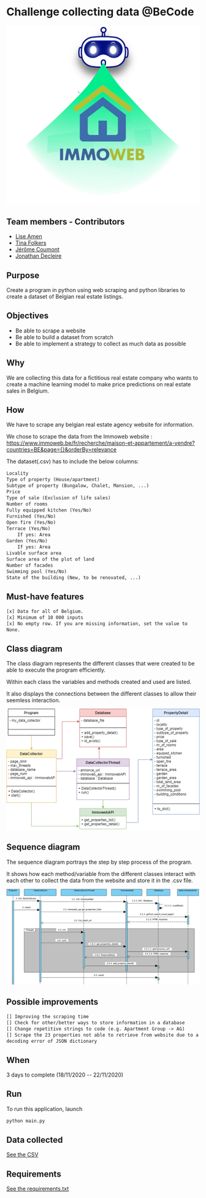 # Challenge collecting data @BeCode

![Logo](img/logo.png)

## Team members - Contributors

* [Lise Amen](https://github.com/lise-amen)
* [Tina Folkers](https://github.com/tinafolkers)
* [Jérôme Coumont](https://github.com/jcoumont)
* [Jonathan Decleire](https://github.com/JonathanDecleire)

## Purpose
Create a program in python using web scraping and python libraries to create a dataset of Belgian real estate listings.

## Objectives
- Be able to scrape a website
- Be able to build a dataset from scratch
- Be able to implement a strategy to collect as much data as possible

## Why
We are collecting this data for a fictitious real estate company who wants to create a machine learning model to make price predictions on real estate sales in Belgium.

## How
We have to scrape any belgian real estate agency website for information. 

We chose to scrape the data from the Immoweb website : https://www.immoweb.be/fr/recherche/maison-et-appartement/a-vendre?countries=BE&page={}&orderBy=relevance

The dataset(.csv) has to include the below columns:

    Locality
    Type of property (House/apartment)
    Subtype of property (Bungalow, Chalet, Mansion, ...)
    Price
    Type of sale (Exclusion of life sales)
    Number of rooms
    Fully equipped kitchen (Yes/No)
    Furnished (Yes/No)
    Open fire (Yes/No)
    Terrace (Yes/No)
        If yes: Area
    Garden (Yes/No)
        If yes: Area
    Livable surface area
    Surface area of the plot of land
    Number of facades
    Swimming pool (Yes/No)
    State of the building (New, to be renovated, ...)
    
## Must-have features
    [x] Data for all of Belgium.
    [x] Minimum of 10 000 inputs 
    [x] No empty row. If you are missing information, set the value to None.


## Class diagram
The class diagram represents the different classes that were created to be able to execute the program efficiently.

Within each class the variables and methods created and used are listed.

It also displays the connections between the different classes to allow their seemless interaction.

![Class diagram](img/class_diagram.png)


## Sequence diagram
The sequence diagram portrays the step by step process of the program. 

It shows how each method/variable from the different classes interact with each other to collect the data from the website
and store it in the .csv file.

![Sequence diagram](img/sequence_diagram.png)


## Possible improvements

    [] Improving the scraping time
    [] Check for other/better ways to store information in a database
    [] Change repetitive strings to code (e.g. Apartment Group -> AG)
    [] Scrape the 23 properties not able to retrieve from website due to a decoding error of JSON dictionary


## When

3 days to complete (18/11/2020 -- 22/11/2020)

## Run
To run this application, launch
```python
python main.py
```
## Data collected

[See the CSV](immoweb_scrapped.csv)

## Requirements

[See the requirements.txt](requirements.txt)


